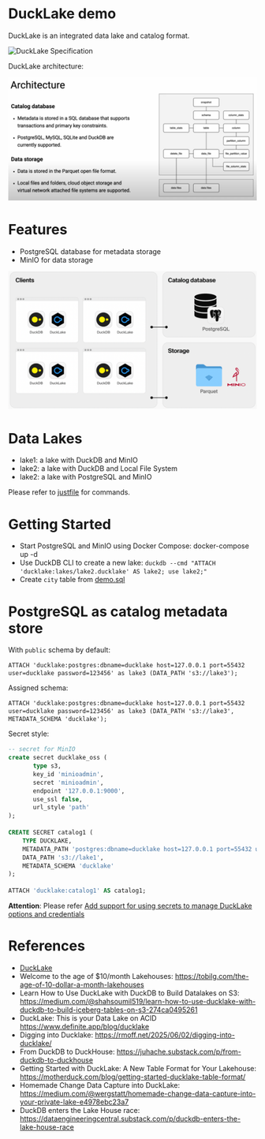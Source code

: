DuckLake demo
================

DuckLake is an integrated data lake and catalog format.

![DuckLake Specification](https://ducklake.select/images/manifesto/ducklake-schema-1.png)

DuckLake architecture: 

![DuckLake Architecture](./ducklake-architecture.png)

# Features

* PostgreSQL database for metadata storage
* MinIO for data storage

![DuckLake PostgreSQL MinIO](./ducklake-pg-minio.png)

# Data Lakes

- lake1: a lake with DuckDB and MinIO
- lake2: a lake with DuckDB and Local File System
- lake2: a lake with PostgreSQL and MinIO

Please refer to [justfile](./justfile) for commands.

# Getting Started

- Start PostgreSQL and MinIO using Docker Compose: docker-compose up -d
- Use DuckDB CLI to create a new lake: `duckdb --cmd "ATTACH 'ducklake:lakes/lake2.ducklake' AS lake2; use lake2;"`
- Create `city` table from [demo.sql](./demo.sql)

# PostgreSQL as catalog metadata store

With `public` schema by default: 

```
ATTACH 'ducklake:postgres:dbname=ducklake host=127.0.0.1 port=55432 user=ducklake password=123456' as lake3 (DATA_PATH 's3://lake3');
```

Assigned schema: 
```
ATTACH 'ducklake:postgres:dbname=ducklake host=127.0.0.1 port=55432 user=ducklake password=123456' as lake3 (DATA_PATH 's3://lake3', METADATA_SCHEMA 'ducklake');
```

Secret style:

```sql
-- secret for MinIO
create secret ducklake_oss (
       type s3, 
       key_id 'minioadmin', 
       secret 'minioadmin', 
       endpoint '127.0.0.1:9000', 
       use_ssl false, 
       url_style 'path'
);
       
CREATE SECRET catalog1 (
	TYPE DUCKLAKE,
	METADATA_PATH 'postgres:dbname=ducklake host=127.0.0.1 port=55432 user=ducklake password=123456',
	DATA_PATH 's3://lake1',
    METADATA_SCHEMA 'ducklake'	
);

ATTACH 'ducklake:catalog1' AS catalog1;

```

**Attention**: Please refer [Add support for using secrets to manage DuckLake options and credentials](https://github.com/duckdb/ducklake/pull/200)
# References

* [DuckLake](https://ducklake.select/)
* Welcome to the age of $10/month Lakehouses: https://tobilg.com/the-age-of-10-dollar-a-month-lakehouses
* Learn How to Use DuckLake with DuckDB to Build Datalakes on S3: https://medium.com/@shahsoumil519/learn-how-to-use-ducklake-with-duckdb-to-build-iceberg-tables-on-s3-274ca0495261
* DuckLake: This is your Data Lake on ACID https://www.definite.app/blog/ducklake
* Digging into Ducklake: https://rmoff.net/2025/06/02/digging-into-ducklake/
* From DuckDB to DuckHouse: https://juhache.substack.com/p/from-duckdb-to-duckhouse
* Getting Started with DuckLake: A New Table Format for Your Lakehouse: https://motherduck.com/blog/getting-started-ducklake-table-format/
* Homemade Change Data Capture into DuckLake: https://medium.com/@wergstatt/homemade-change-data-capture-into-your-private-lake-e4978ebc23a7
* DuckDB enters the Lake House race: https://dataengineeringcentral.substack.com/p/duckdb-enters-the-lake-house-race
